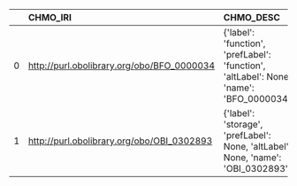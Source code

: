 |    | CHMO_IRI                                   | CHMO_DESC                                                                               | OM_IRI                                                                   | OM_DESC                                   | OM_DEF   |
|---:|:-------------------------------------------|:----------------------------------------------------------------------------------------|:-------------------------------------------------------------------------|:------------------------------------------|:---------|
|  0 | http://purl.obolibrary.org/obo/BFO_0000034 | {'label': 'function', 'prefLabel': 'function', 'altLabel': None, 'name': 'BFO_0000034'} | http://www.ontology-of-units-of-measure.org/resource/om-2/Function       | {'label': 'function', 'name': 'function'} | []       |
|  1 | http://purl.obolibrary.org/obo/OBI_0302893 | {'label': 'storage', 'prefLabel': None, 'altLabel': None, 'name': 'OBI_0302893'}        | http://www.ontology-of-units-of-measure.org/resource/om-2/StorageModulus | {'label': 'storage'}                      | []       |